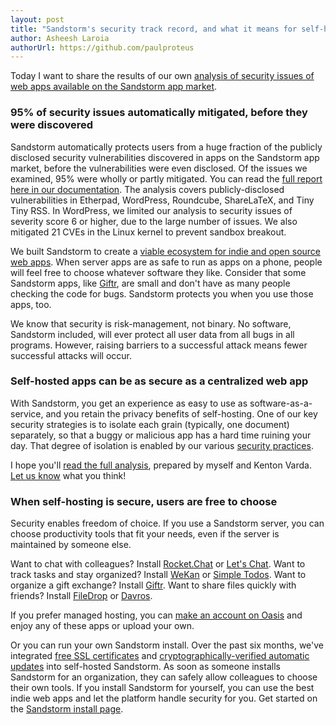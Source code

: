 ```yaml
---
layout: post
title: "Sandstorm's security track record, and what it means for self-hosting"
author: Asheesh Laroia
authorUrl: https://github.com/paulproteus
---
```


Today I want to share the results of our own [analysis of security issues of web apps available on
the Sandstorm app market](https://docs.sandstorm.io/en/latest/using/security-non-events/).

### 95% of security issues automatically mitigated, before they were discovered

Sandstorm automatically protects users from a huge fraction of the publicly disclosed security
vulnerabilities discovered in apps on the Sandstorm app market, before the vulnerabilities were even
disclosed. Of the issues we examined, 95% were wholly or partly mitigated. You can read the [full
report here in our
documentation](https://docs.sandstorm.io/en/latest/using/security-non-events/). The analysis covers
publicly-disclosed vulnerabilities in Etherpad, WordPress, Roundcube, ShareLaTeX, and Tiny Tiny
RSS. In WordPress, we limited our analysis to security issues of severity score 6 or higher, due to
the large number of issues. We also mitigated 21 CVEs in the Linux kernel to prevent sandbox
breakout.

We built Sandstorm to create a [viable ecosystem for indie and open source web
apps](/news/2014-07-21-open-source-web-apps-require-federated-hosting). When
server apps are as safe to run as apps on a phone, people will feel free to choose whatever software
they like. Consider that some Sandstorm apps, like
[Giftr](/news/2016-02-25-giftr), are small and don't have as many people
checking the code for bugs. Sandstorm protects you when you use those apps, too.

We know that security is risk-management, not binary. No software, Sandstorm included, will ever
protect all user data from all bugs in all programs. However, raising barriers to a successful
attack means fewer successful attacks will occur.

### Self-hosted apps can be as secure as a centralized web app

With Sandstorm, you get an experience as easy to use as software-as-a-service, and you retain the
privacy benefits of self-hosting. One of our key security strategies is to isolate each grain
(typically, one document) separately, so that a buggy or malicious app has a hard time ruining your
day. That degree of isolation is enabled by our various [security
practices](https://sandstorm.io/how-it-works).

I hope you'll [read the full
analysis](https://docs.sandstorm.io/en/latest/using/security-practices/), prepared by myself and
Kenton Varda. <a href="https://groups.google.com/forum/#!forum/sandstorm-dev">Let us know</a> what
you think!

### When self-hosting is secure, users are free to choose

Security enables freedom of choice. If you use a Sandstorm server, you can choose productivity tools
that fit your needs, even if the server is maintained by someone else.

Want to chat with colleagues? Install
[Rocket.Chat](https://apps.sandstorm.io/app/vfnwptfn02ty21w715snyyczw0nqxkv3jvawcah10c6z7hj1hnu0) or
[Let's
Chat](https://apps.sandstorm.io/app/qkgkaxfqhgsff8zgx2f4nf1a8xvmpte6wa19egmfkk06mzt7e8dh). Want to
track tasks and stay organized? Install
[WeKan](https://apps.sandstorm.io/app/m86q05rdvj14yvn78ghaxynqz7u2svw6rnttptxx49g1785cdv1h) or
[Simple
Todos](https://apps.sandstorm.io/app/0dp7n6ehj8r5ttfc0fj0au6gxkuy1nhw2kx70wussfa1mqj8tf80). Want to
organize a gift exchange? Install
[Giftr](https://apps.sandstorm.io/app/tr3w5p7ajsf61nf2e6dkfv8tdjes0qsm5w6ew0frd4qwnacwur90). Want to
share files quickly with friends? Install
[FileDrop](https://apps.sandstorm.io/app/nn7axgy3y8kvd0m1mtk3cwca34t916p5d7m4j1j2e874nuz3t8y0) or
[Davros](https://apps.sandstorm.io/app/8aspz4sfjnp8u89000mh2v1xrdyx97ytn8hq71mdzv4p4d8n0n3h).

If you prefer managed hosting, you can [make an account on Oasis](https://oasis.sandstorm.io/) and
enjoy any of these apps or upload your own.

Or you can run your own Sandstorm install. Over the past six months, we've integrated [free SSL
certificates](/news/2015-10-01-free-ssl-certificates) and
[cryptographically-verified automatic
updates](/news/2015-09-24-is-curl-bash-insecure-pgp-verified-install) into
self-hosted Sandstorm. As soon as someone installs Sandstorm for an organization, they can safely
allow colleagues to choose their own tools. If you install Sandstorm for yourself, you can use the
best indie web apps and let the platform handle security for you.  Get started on the [Sandstorm
install page](https://sandstorm.io/install).

